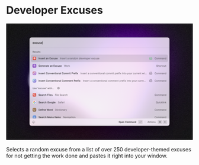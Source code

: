 # Developer Excuses

![Command Image](metadata/developer-excuses-1.png)

Selects a random excuse from a list of over 250 developer-themed excuses for not getting the work done and pastes it right into your window.
